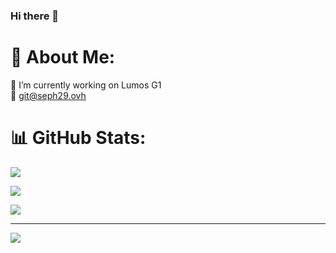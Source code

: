 ### Hi there 👋

# 💫 About Me:
🔭 I’m currently working on Lumos G1
<br>💬 <git@seph29.ovh>

# 📊 GitHub Stats:
![](https://github-readme-stats-sigma-five.vercel.app/api?username=Seph29&theme=dark&hide_border=false&include_all_commits=true&count_private=false)<br/>

![](https://github-readme-streak-stats.herokuapp.com/?user=Seph29&theme=dark&hide_border=false)<br/>

![](https://github-readme-stats-sigma-five.vercel.app/api/top-langs/?username=Seph29&theme=dark&hide_border=false&include_all_commits=true&count_private=false)


---
[![](https://visitcount.itsvg.in/api?id=Seph29&icon=4&color=12)](https://visitcount.itsvg.in)
